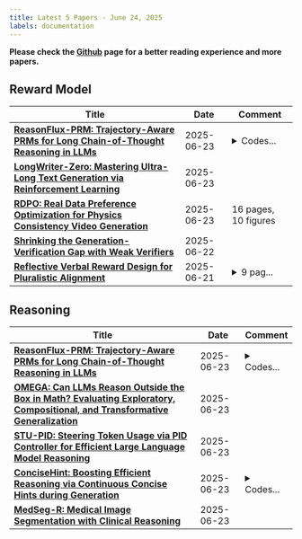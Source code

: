 ```yaml
---
title: Latest 5 Papers - June 24, 2025
labels: documentation
---
```

**Please check the [Github](https://github.com/dingyue772/DailyArxiv) page for a better reading experience and more papers.**

## Reward Model
| **Title** | **Date** | **Comment** |
| --- | --- | --- |
| **[ReasonFlux-PRM: Trajectory-Aware PRMs for Long Chain-of-Thought Reasoning in LLMs](http://arxiv.org/abs/2506.18896v1)** | 2025-06-23 | <details><summary>Codes...</summary><p>Codes and Models: https://github.com/Gen-Verse/ReasonFlux</p></details> |
| **[LongWriter-Zero: Mastering Ultra-Long Text Generation via Reinforcement Learning](http://arxiv.org/abs/2506.18841v1)** | 2025-06-23 |  |
| **[RDPO: Real Data Preference Optimization for Physics Consistency Video Generation](http://arxiv.org/abs/2506.18655v1)** | 2025-06-23 | 16 pages, 10 figures |
| **[Shrinking the Generation-Verification Gap with Weak Verifiers](http://arxiv.org/abs/2506.18203v1)** | 2025-06-22 |  |
| **[Reflective Verbal Reward Design for Pluralistic Alignment](http://arxiv.org/abs/2506.17834v1)** | 2025-06-21 | <details><summary>9 pag...</summary><p>9 pages, 3 figures, accepted to the IJCAI 2025 Human-Centred AI track. Project repository at: https://osf.io/8yxf2/</p></details> |

## Reasoning
| **Title** | **Date** | **Comment** |
| --- | --- | --- |
| **[ReasonFlux-PRM: Trajectory-Aware PRMs for Long Chain-of-Thought Reasoning in LLMs](http://arxiv.org/abs/2506.18896v1)** | 2025-06-23 | <details><summary>Codes...</summary><p>Codes and Models: https://github.com/Gen-Verse/ReasonFlux</p></details> |
| **[OMEGA: Can LLMs Reason Outside the Box in Math? Evaluating Exploratory, Compositional, and Transformative Generalization](http://arxiv.org/abs/2506.18880v1)** | 2025-06-23 |  |
| **[STU-PID: Steering Token Usage via PID Controller for Efficient Large Language Model Reasoning](http://arxiv.org/abs/2506.18831v1)** | 2025-06-23 |  |
| **[ConciseHint: Boosting Efficient Reasoning via Continuous Concise Hints during Generation](http://arxiv.org/abs/2506.18810v1)** | 2025-06-23 | <details><summary>Codes...</summary><p>Codes are available at https://github.com/tsa18/ConciseHint</p></details> |
| **[MedSeg-R: Medical Image Segmentation with Clinical Reasoning](http://arxiv.org/abs/2506.18669v1)** | 2025-06-23 |  |

